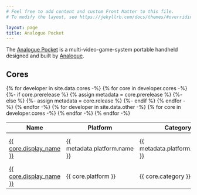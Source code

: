 ```yaml
---
# Feel free to add content and custom Front Matter to this file.
# To modify the layout, see https://jekyllrb.com/docs/themes/#overriding-theme-defaults

layout: page
title: Analogue Pocket
---
```


The [Analogue Pocket](https://www.analogue.co/pocket) is a multi-video-game-system portable handheld designed and built by [Analogue](https://www.analogue.co).

## Cores

<div class="mb-5">
  <table class="datatable table table-striped">
    <thead>
      <tr>
        <th>Name</th>
        <th>Platform</th>
        <th>Category</th>
        <th>Author</th>
        <th>Version</th>
        <th>Date</th>
        <th>API</th>
      </tr>
    </thead>
    <tbody>
      {% for developer in site.data.cores -%}
        {% for core in developer.cores -%}
          {%- if core.prerelease %}
            {% assign metadata = core.prerelease %}
          {%- else %}
            {%- assign metadata = core.release %}
          {%- endif %}
          <tr>
            <td><a href="https://github.com/{{ developer.username }}/{{ core.repository }}">{{ core.display_name }}</a></td>
            <td>{{ metadata.platform.name }}</td>
            <td>{{ metadata.platform.category }}</td>
            <td><a href="https://github.com/{{ developer.username }}">{{ developer.username }}</a></td>
            <td data-order="{{ metadata.tag_name | remove_first: "v" }}">
              <a href="https://github.com/{{ developer.username }}/{{ core.repository }}/releases/latest">{{ metadata.tag_name }}</a>
            </td>
            <td data-order="{{ metadata.release_date | date: "%s" }}">
              {{ metadata.release_date | date: "%b %-d, %Y" }}
            </td>
            <td class="check" data-order="1">&#10003;</td>
          </tr>
        {% endfor -%}
      {% endfor -%}
      {% for developer in site.data.other -%}
        {% for core in developer.cores -%}
          <tr>
            <td><a href="{{ core.repository_url }}">{{ core.display_name }}</a></td>
            <td>{{ core.platform }}</td>
            <td>{{ core.category }}</td>
            <td><a href="https://github.com/{{ developer.username }}">{{ developer.username }}</a></td>
            <td data-order="{{ core.version }}">
              <a href="{{ core.release_url }}">{{ core.version }}</a>
            </td>
            <td data-order="{{ core.release_date | date: "%s" }}">
              {{ core.release_date | date: "%b %-d, %Y" }}
            </td>
            <td data-order="0"></td>
          </tr>
        {% endfor -%}
      {% endfor -%}
    </tbody>
  </table>
</div>

<script type="text/javascript" src="{{ "/assets/js/script.js" | relative_url }}"></script>
